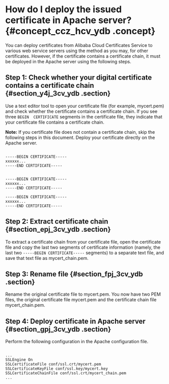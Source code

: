 # How do I deploy the issued certificate in Apache server? {#concept_ccz_hcv_ydb .concept}

You can deploy certificates from Alibaba Cloud Certificates Service to various web service servers using the method as you may, for other certificates. However, if the certificate contains a certificate chain, it must be deployed in the Apache server using the following steps.

## Step 1: Check whether your digital certificate contains a certificate chain {#section_y4j_3cv_ydb .section}

Use a text editor tool to open your certificate file \(for example, mycert.pem\) and check whether the certificate contains a certificate chain. If you see three `BEGIN  CERTIFICATE` segments in the certificate file, they indicate that your certificate file contains a certificate chain.

**Note:** If you certificate file does not contain a certificate chain, skip the following steps in this document. Deploy your certificate directly on the Apache server.

```

-----BEGIN CERTIFICATE-----
xxxxxx...
-----END CERTIFICATE-----


-----BEGIN CERTIFICATE-----
xxxxxx...
-----END CERTIFICATE-----

-----BEGIN CERTIFICATE-----
xxxxxx...
-----END CERTIFICATE-----
```

## Step 2: Extract certificate chain {#section_epj_3cv_ydb .section}

To extract a certificate chain from your certificate file, open the certificate file and copy the last two segments of certificate information \(namely, the last two `-----BEGIN CERTIFICATE-----` segments\) to a separate text file, and save that text file as mycert\_chain.pem.

## Step 3: Rename file {#section_fpj_3cv_ydb .section}

Rename the original certificate file to mycert.pem. You now have two PEM files, the original certificate file mycert.pem and the certificate chain file mycert\_chain.pem.

## Step 4: Deploy certificate in Apache server {#section_gpj_3cv_ydb .section}

Perform the following configuration in the Apache configuration file.

```

...
SSLEngine On 
SSLCertificateFile conf/ssl.crt/mycert.pem 
SSLCertificateKeyFile conf/ssl.key/mycert.key 
SSLCertificateChainFile conf/ssl.crt/mycert_chain.pem 
...
```

